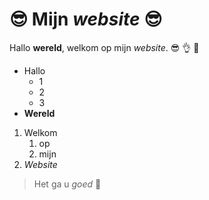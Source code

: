 # :sunglasses: Mijn *website* :sunglasses:
Hallo **wereld**, welkom op mijn *website*. :sunglasses: :ok_hand: :100:
* Hallo
  * 1
  * 2
  * 3
* **Wereld**

1. Welkom
   1. op
   1. mijn
1. *Website*

> Het ga u
> *goed* :revolving_hearts:
